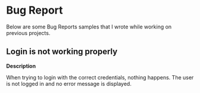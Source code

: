 # Bug Report

Below are some Bug Reports samples that I wrote while working on previous projects.

## Login is not working properly
**Description**

When trying to login with the correct credentials, nothing happens. The user is not logged in and no error message is displayed.
